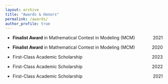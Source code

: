 ```yaml
---
layout: archive
title: "Awards & Honors"
permalink: /awards/
author_profile: true
---
```

* **Finalist Award** in Mathematical Contest in Modeling (MCM) <span style="float:right">2021</span>
* **Finalist Award** in Mathematical Contest in Modeling (MCM) <span style="float:right">2020</span>

* First-Class Academic Scholarship <span style="float:right">2023</span>
* First-Class Academic Scholarship <span style="float:right">2022</span>
* First-Class Academic Scholarship <span style="float:right">2021</span> 
